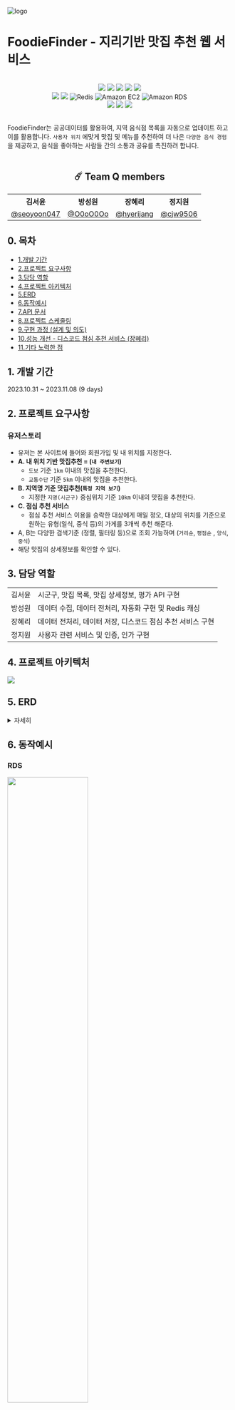 ![logo](https://github.com/wanted-quantum-jump/FoodieFinder/assets/46921979/9a5c8985-b571-4df5-9f9a-3c078cbbd014)

# FoodieFinder - 지리기반 맛집 추천 웹 서비스

<br>

<div align="center">
<img src="https://img.shields.io/badge/Java-ED8B00?style=for-the-badge&logo=openjdk&logoColor=white"/></a>
<img src="https://img.shields.io/badge/Spring Boot 3.1.5-6DB33F?style=for-the-badge&logo=spring&logoColor=white"/></a>
<img src="https://img.shields.io/badge/Spring Security-6DB33F?style=for-the-badge&logo=spring-security&logoColor=white"/></a>
<img src="https://img.shields.io/badge/JWT-black?style=for-the-badge&logo=JSON%20web%20tokens"/></a>
<img src="https://img.shields.io/badge/Junit-25A162?style=for-the-badge&logo=JUnit5&logoColor=white"/></a>
</div>
<div align="center">
<img src="https://img.shields.io/badge/Spring Data JPA-gray?style=for-the-badge&logoColor=white"/></a>
<img src="https://img.shields.io/badge/MySQL 8-4479A1?style=for-the-badge&logo=MySQL&logoColor=white"/></a>
<img src="https://img.shields.io/static/v1?style=for-the-badge&message=Redis&color=DC382D&logo=Redis&logoColor=FFFFFF&label=" alt="Redis">
<img src="https://img.shields.io/static/v1?style=for-the-badge&message=Amazon+EC2&color=222222&logo=Amazon+EC2&logoColor=FF9900&label=" alt="Amazon EC2">
<img src="https://img.shields.io/static/v1?style=for-the-badge&message=Amazon+RDS&color=527FFF&logo=Amazon+RDS&logoColor=FFFFFF&label=" alt="Amazon RDS">
</div>
<div align="center">
<img src="https://img.shields.io/badge/Discord-7289DA?style=for-the-badge&logo=discord&logoColor=white"/></a>
<img src="https://img.shields.io/badge/Notion-FFFFFF?style=for-the-badge&logo=Notion&logoColor=black"/></a>
<img src="https://img.shields.io/badge/GitHub-100000?style=for-the-badge&logo=github&logoColor=white"/></a>
</div>

<br>

FoodieFinder는 공공데이터를 활용하여, 지역 음식점 목록을 자동으로 업데이트 하고 이를 활용합니다. `사용자 위치` 에맞게 맛집 및 메뉴를 추천하여 더 나은 `다양한 음식 경험`을 제공하고, 음식을 좋아하는
사람들 간의 소통과
공유를 촉진하려 합니다.
<br>
<br>
<div align="center">

## ☄️ Team Q members

<table>
    <tr>
        <th>김서윤</th>
        <th>방성원</th>
        <th>장혜리</th>
        <th>정지원</th>
    </tr>
    <tr>
        <td><a href="https://github.com/seoyoon047">@seoyoon047</a></td>
        <td><a href="https://github.com/O0oO0Oo">@O0oO0Oo</a></td>
        <td><a href="https://github.com/hyerijang">@hyerijang</a></td>
        <td><a href="https://github.com/cjw9506">@cjw9506</a></td>
    </tr>
</table>
</div>

## 0. 목차

- [1.개발 기간](#1-개발-기간)
- [2.프로젝트 요구사항](#2-프로젝트-요구사항)
- [3.담당 역할](#3-담당-역할)
- [4.프로젝트 아키텍처](#4-프로젝트-아키텍처)
- [5.ERD](#5-erd)
- [6.동작예시](#6-동작예시)
- [7.API 문서](#7-api-document)
- [8.프로젝트 스케줄링](#8-프로젝트-스케줄링)
- [9.구현 과정 (설계 및 의도)](#9-구현-과정-설계-및-의도)
- [10.성능 개선 - 디스코드 점심 추천 서비스 (장혜리)](#10-성능-개선---디스코드-점심-추천-서비스-장혜리)
- [11.기타 노력한 점](#11-기타-노력한-점)

## 1. 개발 기간

2023.10.31 ~ 2023.11.08  (9 days)

## 2. 프로젝트 요구사항

### 유저스토리

- 유저는 본 사이트에 들어와 회원가입 및 내 위치를 지정한다.
- **A. 내 위치 기반 맛집추천 = (`내 주변보기`)**
    - `도보` 기준 `1km` 이내의 맛집을 추천한다.
    - `교통수단` 기준 `5km` 이내의 맛집을 추천한다.
- **B. 지역명 기준 맛집추천(`특정 지역 보기`)**
    - 지정한 `지명(시군구)` 중심위치 기준 `10km` 이내의 맛집을 추천한다.
- **C. 점심 추천 서비스**
    - 점심 추천 서비스 이용을 승락한 대상에게 매일 정오, 대상의 위치를 기준으로 원하는 유형(일식, 중식 등)의 가게를 3개씩 추천 해준다.
- A, B는 다양한 검색기준 (정렬, 필터링 등)으로 조회 가능하며 (`거리순`, `평점순` , `양식`, `중식`)
- 해당 맛집의 상세정보를 확인할 수 있다.

## 3. 담당 역할

<table>
    <tr>
        <td>김서윤</td>
        <td>시군구, 맛집 목록, 맛집 상세정보, 평가 API 구현</td>
    </tr>
    <tr>
        <td>방성원</td>
        <td>데이터 수집, 데이터 전처리, 자동화 구현 및 Redis 캐싱</td>
    </tr>
    <tr>
        <td>장혜리</td>
        <td>데이터 전처리, 데이터 저장, 디스코드 점심 추천 서비스 구현</td>
    </tr>
    <tr>
        <td>정지원</td>
        <td>사용자 관련 서비스 및 인증, 인가 구현</td>
    </tr>
</table>

## 4. 프로젝트 아키텍처

<img src = "https://github.com/hyerijang/FoodieFinder/assets/46921979/adae3b6a-ca9d-421a-be21-ac6f5de9c4db">

## 5. ERD

<details>
    <summary>자세히</summary>

<img src="https://github.com/wanted-quantum-jump/FoodieFinder/assets/46921979/ff5974e4-0060-4e6d-9fcd-114e0b6eadd7" width="60%" />


</details>

## 6. 동작예시

### RDS

<img src="https://github.com/wanted-quantum-jump/FoodieFinder/assets/46921979/78288c73-15cc-4b73-adfe-e31bafb62708" width="60%" />
<img src="https://github.com/wanted-quantum-jump/FoodieFinder/assets/46921979/98e8fcb9-8abb-41c6-987d-ceba9676dbc3" width="60%" />

### 디스코드 점심 추천 서비스 예시

<img src="https://github.com/wanted-quantum-jump/FoodieFinder/assets/46921979/b468a807-76fb-4957-a647-6f23ae79ea0a" width="60%" />

## 7. API Document

최신 문서는 [FoodieFinder API Document](https://documenter.getpostman.com/view/13712893/2s9YXiY1Kv)를 참조해 주세요.

## 8. 프로젝트 스케줄링

### [Github Project](https://github.com/orgs/wanted-quantum-jump/projects/5)

![image](https://github.com/wanted-quantum-jump/FoodieFinder/assets/46921979/fa45837d-3362-4eff-901b-e42dc35c8319)

### [Team Q Notion - 일정관리 ](https://gifted-radiator-a91.notion.site/a0678da1b97a4cc6a3ade58ade37a304?v=d97f2cfce06e4abbb186dabc6d90bf55&pvs=4)

![image](https://github.com/wanted-quantum-jump/FoodieFinder/assets/46921979/e8a4282f-3702-4aac-9d47-fe776f6039a9)

## 9. 구현 과정 (설계 및 의도)

**(장혜리)**

<details>
    <summary>데이터 전처리 및 저장</summary>

- JSON 데이터를 가공하여 제가 구현한 Restaurant, Raw Restaurant 엔티티에 넣어 저장
- **raw 데이터 테이블** - 특별한 변환이나 전처리 없이 String 그대로 저장
- **실제 서비스에 이용되는 테이블** - raw 데이터 테이블에서 실제 사용되는 필드만 추리고, 데이터에 맞게 타입을 변경하여 저장

</details>
<details>
    <summary>디스코드 점심 추천 서비스</summary>

- 디스코드 메시지 양식에 데이터를 가공 후, **매일 정오 유저가 등록해 둔 웹 훅 URL로 메시지를 발송**
- **데이터 가공**
    - DB에서 맛집 정보를 조회할 때 Spring Data JPA의 **findAll**을 쓸 경우 경기도 전체의 식당 데이터를 가져오게 되어 심각한 **성능 저하**가 예상되었습니다.
    - 따라서 **유저를 중심**으로 한 **정사각형 영역의 꼭짓점**을 구하여 유저 인근 N 미터 이내의 식당 정보만 가져오도록 구현하였습니다.
- **유저 점심 추천 알림을 설정할 수 있게 하는 API 구현**
    - **알림 설정 API**를 통해 유저는 어느정도 거리 내의 맛집을 추천받을지, 또 한식, 중식 등 어떤 유형의 음식점을 추천받을지 선택 가능
      -디스코드 메시지 발송
    - Quarz 스케줄러와 Webflux로 매일 정오 Nonblocking 하게 발송하도록 구현
        - **Quarz 스케줄러**의 경우 기존에 팀원분께서 데이터 수집에 이용하시던 부분을 그대로 차용해서 시간만 변경
        - **Blocking** 방식의 경우 메시지 발송 이후 디스코드 측의 응답이 돌아올 때까지 대기해야 했기 때문에, 유휴 시간을 줄이고자 비동기 방식으로 메시지 발송을 구현

</details>

## 10. 성능 개선 - 디스코드 점심 추천 서비스 (장혜리)

### 메시지 전송 : Blocking vs Nonblocking 성능 비교

`성능 비교 결과` : **1회 전송되는 메시지 수가 많아 질 수록** Blocking vs Nonblocking에서 **Nonblocking이 더욱 유리**해짐. (CPU 유휴시간 감소)

**보내야하는 메시지가 `1건` 일때, (각각 100회 수행)**

- Nonblocking으로 전환 한 결과 평균 응답 시간 403ms -> 18ms 로 감소 (약 **22배** 가량의 성능 개선)

<img src="https://github.com/hyerijang/FoodieFinder/assets/46921979/b200343d-6533-49c7-88b9-ab37f6f25513" width="60%">

<img src="https://github.com/hyerijang/FoodieFinder/assets/46921979/9d8677c4-6c83-4c93-acdc-27083662374c" width="60%">

**보내야하는 메시지가 `10건` 일때, (각각 3회 수행)**

- Nonblocking으로 전환 한 결과 평균 응답 시간 3705ms -> 39ms 로 감소 (약 **95배** 가량의 성능 개선)

<img src="https://github.com/hyerijang/FoodieFinder/assets/46921979/9aab0d4f-7fda-4d28-989b-f94e51d15ab7" width="60%">

<img src="https://github.com/hyerijang/FoodieFinder/assets/46921979/2282c688-62b6-4397-8f19-4b61e97f1857" width="60%">

## 11. 기타 노력한 점

**(장혜리)**

- 원활한 협업을 위해 엔티티 구현 등 다른 팀원의 업무에 필요한 부분(엔티티 등)은 우선적으로 구현하였습니다.
- 빠르고 상세한 코드 리뷰를 위해 노력하였습니다
    <details>
      <summary>코드 리뷰 예시 (자세히) </summary>

  [PR 예시](https://github.com/wanted-quantum-jump/FoodieFinder/pull/34)

  <img src="https://github.com/hyerijang/daily-pay/assets/46921979/7bcbcfe2-306d-47a9-90e7-2adf8d7b4b0e" width = "80%">

    </details>

- 단위 테스트 작성을 위해 노력하였습니다.
    <details>
      <summary>단위 테스트 예시 (자세히) </summary>
    <img src="https://github.com/hyerijang/FoodieFinder/assets/46921979/85dd6672-9332-46a8-8d80-e883affa438a" width = "80%">
    <img src="https://github.com/hyerijang/FoodieFinder/assets/46921979/4d42119d-4224-43f0-829f-f70ebfc6bdba" width = "80%">
    <img src="https://github.com/hyerijang/FoodieFinder/assets/46921979/6b25841d-91e7-47b2-a0a6-11204830e365" width = "80%">
  </details>
